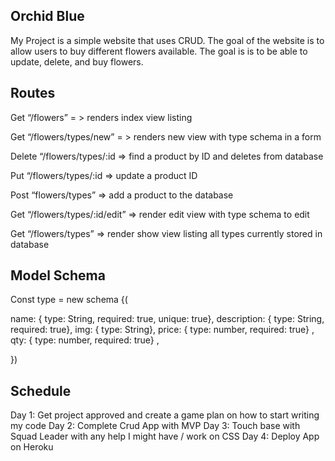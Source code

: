  ## Orchid Blue 
 My Project is a simple website that uses CRUD. The goal of the website is to allow users to buy different flowers available. The goal is is to be able to update, delete, and buy flowers.


## Routes
 Get “/flowers” = > renders index view listing

Get “/flowers/types/new” = > renders new view with type schema in a form

Delete “/flowers/types/:id => find a product by ID and deletes from database

Put “/flowers/types/:id => update a product ID

Post “flowers/types” => add a product to the database

Get “/flowers/types/:id/edit” => render edit view with type schema to edit  

Get “/flowers/types” => render show view listing all types currently stored in database

 
## Model Schema

Const type = new schema  {(

name: { type: String, required: true, unique: true},
description: { type: String, required: true},
img: { type: String},
price: { type: number, required: true} ,
qty: { type: number, required: true} ,

})

## Schedule

 

Day 1: Get project approved and create a game plan on how to start writing my code
Day 2: Complete Crud App with MVP
Day 3: Touch base with Squad Leader with any help I might have / work on CSS
Day 4: Deploy App on Heroku

